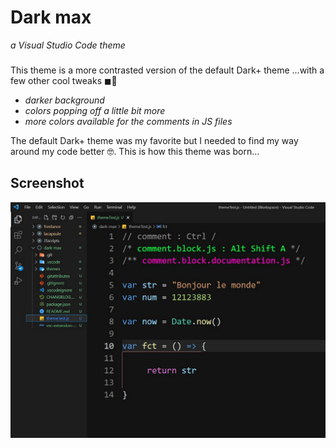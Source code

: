 # Dark max
*a Visual Studio Code theme*
###
###
###
This theme is a more contrasted version of the default Dark+ theme ...with a few other cool tweaks ◼🌈
* *darker background*
* *colors popping off a little bit more*
* *more colors available for the comments in JS files*

The default Dark+ theme was my favorite but I needed to find my way around my code better 🤓. This is how this theme was born...

## Screenshot
![screenshot](./screenshot.jpg)
